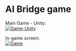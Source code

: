 # AI Bridge game
 
Main Game - Unity:
<br><a href="https://ibb.co/XsJjSzF"><img src="https://i.ibb.co/tsCQ8bY/Game-Unity.jpg" alt="Game-Unity" border="0"></a></br>

In-game screen:
<br><a href="https://ibb.co/SxjsD5d"><img src="https://i.ibb.co/590MXGn/Game.jpg" alt="Game" border="0"></a></br>
